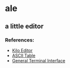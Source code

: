 # ale

## a little editor

### References: 
- [Kilo Editor](https://viewsourcecode.org/snaptoken/kilo/01.setup.html)
- [ASCII Table](https://www.asciitable.com)
- [General Terminal Interface](https://pubs.opengroup.org/onlinepubs/9699919799/basedefs/V1_chap11.html#tag_11)
